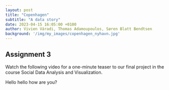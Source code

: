 ```yaml
--- 
layout: post
title: "Copenhagen"
subtitle: "A data story"
date: 2023-04-15 16:05:00 +0100
author: Vivien Váradi, Thomas Adamoupoulos, Søren Blatt Bendtsen
background: '/img/my_images/copenhagen_nyhavn.jpg'
---
```


## Assignment 3

Watch the following video for a one-minute teaser to our final project in the course Social Data Analysis and Visualization.

Hello hello how are you?